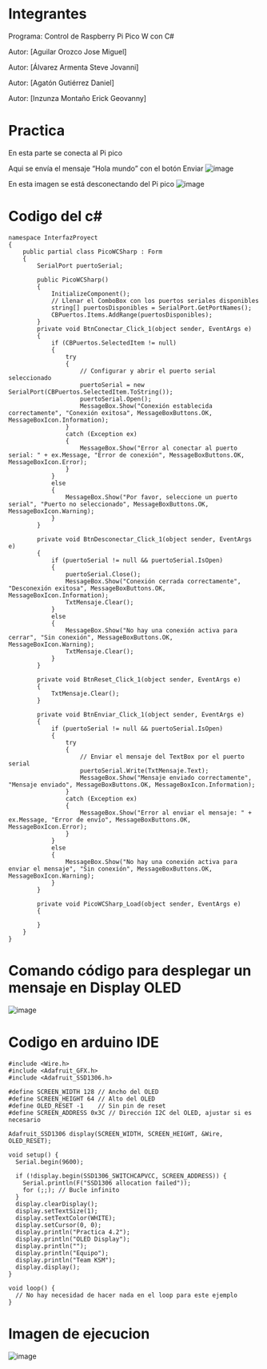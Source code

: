 # Integrantes
 Programa: Control de Raspberry Pi Pico W con C#
 
  Autor: [Aguilar Orozco Jose Miguel]
  
Autor: [Álvarez Armenta Steve Jovanni]

Autor: [Agatón Gutiérrez Daniel]

Autor: [Inzunza Montaño Erick Geovanny]

  
# Practica
En esta parte se conecta al Pi pico

Aqui se envía el mensaje “Hola mundo” con el botón Enviar
![image](https://github.com/MigOrozco/Equipo-Interfaz/assets/158230692/c55eb4ea-1099-4c1b-839c-663ae615af5c)

En esta imagen se está desconectando  del Pi pico
![image](https://github.com/MigOrozco/Equipo-Interfaz/assets/158230692/a0ade724-2b26-4b1d-824d-2e11da5825a6)

# Codigo del c#
```
namespace InterfazProyect
{
    public partial class PicoWCSharp : Form
    {
        SerialPort puertoSerial;

        public PicoWCSharp()
        {
            InitializeComponent();
            // Llenar el ComboBox con los puertos seriales disponibles
            string[] puertosDisponibles = SerialPort.GetPortNames();
            CBPuertos.Items.AddRange(puertosDisponibles);
        }
        private void BtnConectar_Click_1(object sender, EventArgs e)
        {
            if (CBPuertos.SelectedItem != null)
            {
                try
                {
                    // Configurar y abrir el puerto serial seleccionado
                    puertoSerial = new SerialPort(CBPuertos.SelectedItem.ToString());
                    puertoSerial.Open();
                    MessageBox.Show("Conexión establecida correctamente", "Conexión exitosa", MessageBoxButtons.OK, MessageBoxIcon.Information);
                }
                catch (Exception ex)
                {
                    MessageBox.Show("Error al conectar al puerto serial: " + ex.Message, "Error de conexión", MessageBoxButtons.OK, MessageBoxIcon.Error);
                }
            }
            else
            {
                MessageBox.Show("Por favor, seleccione un puerto serial", "Puerto no seleccionado", MessageBoxButtons.OK, MessageBoxIcon.Warning);
            }
        }

        private void BtnDesconectar_Click_1(object sender, EventArgs e)
        {
            if (puertoSerial != null && puertoSerial.IsOpen)
            {
                puertoSerial.Close();
                MessageBox.Show("Conexión cerrada correctamente", "Desconexión exitosa", MessageBoxButtons.OK, MessageBoxIcon.Information);
                TxtMensaje.Clear();
            }
            else
            {
                MessageBox.Show("No hay una conexión activa para cerrar", "Sin conexión", MessageBoxButtons.OK, MessageBoxIcon.Warning);
                TxtMensaje.Clear();
            }
        }

        private void BtnReset_Click_1(object sender, EventArgs e)
        {
            TxtMensaje.Clear();
        }

        private void BtnEnviar_Click_1(object sender, EventArgs e)
        {
            if (puertoSerial != null && puertoSerial.IsOpen)
            {
                try
                {
                    // Enviar el mensaje del TextBox por el puerto serial
                    puertoSerial.Write(TxtMensaje.Text);
                    MessageBox.Show("Mensaje enviado correctamente", "Mensaje enviado", MessageBoxButtons.OK, MessageBoxIcon.Information);
                }
                catch (Exception ex)
                {
                    MessageBox.Show("Error al enviar el mensaje: " + ex.Message, "Error de envío", MessageBoxButtons.OK, MessageBoxIcon.Error);
                }
            }
            else
            {
                MessageBox.Show("No hay una conexión activa para enviar el mensaje", "Sin conexión", MessageBoxButtons.OK, MessageBoxIcon.Warning);
            }
        }

        private void PicoWCSharp_Load(object sender, EventArgs e)
        {

        }
    }
}
```

# Comando código para desplegar un mensaje en Display OLED
![image](https://github.com/MigOrozco/Equipo-Interfaz/assets/158230692/1fd8ad80-bf97-484a-bb53-13440447f69c)

# Codigo en arduino IDE
```
#include <Wire.h>
#include <Adafruit_GFX.h>
#include <Adafruit_SSD1306.h>

#define SCREEN_WIDTH 128 // Ancho del OLED
#define SCREEN_HEIGHT 64 // Alto del OLED
#define OLED_RESET -1    // Sin pin de reset
#define SCREEN_ADDRESS 0x3C // Dirección I2C del OLED, ajustar si es necesario

Adafruit_SSD1306 display(SCREEN_WIDTH, SCREEN_HEIGHT, &Wire, OLED_RESET);

void setup() {
  Serial.begin(9600);

  if (!display.begin(SSD1306_SWITCHCAPVCC, SCREEN_ADDRESS)) {
    Serial.println(F("SSD1306 allocation failed"));
    for (;;); // Bucle infinito
  }
  display.clearDisplay();
  display.setTextSize(1);
  display.setTextColor(WHITE);
  display.setCursor(0, 0);
  display.println("Practica 4.2");
  display.println("OLED Display");
  display.println("");
  display.println("Equipo");
  display.println("Team KSM");
  display.display();
}

void loop() {
  // No hay necesidad de hacer nada en el loop para este ejemplo
}

```

# Imagen de ejecucion
![image](https://github.com/MigOrozco/Equipo-Interfaz/assets/158230692/2d5c8510-992a-4c83-be8b-271aa3c71665)

